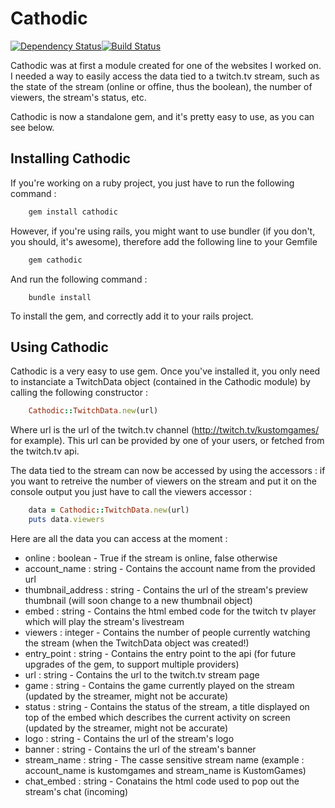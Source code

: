 Cathodic
================================
[![Dependency Status](https://gemnasium.com/kustom666/cathodic.png)](https://gemnasium.com/kustom666/cathodic)[![Build Status](https://travis-ci.org/kustom666/cathodic.png?branch=master)](https://travis-ci.org/kustom666/cathodic)

Cathodic was at first a module created for one of the websites I worked on. 
I needed a way to easily access the data tied to a twitch.tv stream, such as the state of the stream (online or offine, thus the boolean), the number of viewers, the stream's status, etc.

Cathodic is now a standalone gem, and it's pretty easy to use, as you can see below.

Installing Cathodic
-----------------------------

If you're working on a ruby project, you just have to run the following command : 
```ruby
	gem install cathodic
```

However, if you're using rails, you might want to use bundler (if you don't, you should, it's awesome), therefore add the following line to your Gemfile
```ruby
	gem cathodic
```

And run the following command : 
```console
	bundle install
```

To install the gem, and correctly add it to your rails project.

Using Cathodic
------------------------------

Cathodic is a very easy to use gem. Once you've installed it, you only need to instanciate a TwitchData object (contained in the Cathodic module) by calling the following constructor :
```ruby
	Cathodic::TwitchData.new(url)
```
Where url is the url of the twitch.tv channel (http://twitch.tv/kustomgames/ for example). This url can be provided by one of your users, or fetched from the twitch.tv api.

The data tied to the stream can now be accessed by using the accessors : if you want to retreive the number of viewers on the stream and put it on the console output you just have to call the viewers accessor : 
```ruby
	data = Cathodic::TwitchData.new(url)
	puts data.viewers
```
Here are all the data you can access at the moment : 

* online : boolean - True if the stream is online, false otherwise
* account_name : string - Contains the account name from the provided url
* thumbnail_address : string - Contains the url of the stream's preview thumbnail (will soon change to a new thumbnail object)
* embed : string - Contains the html embed code for the twitch tv player which will play the stream's livestream
* viewers : integer - Contains the number of people currently watching the stream (when the TwitchData object was created!)
* entry_point : string - Contains the entry point to the api (for future upgrades of the gem, to support multiple providers)
* url : string - Contains the url to the twitch.tv stream page
* game : string - Contains the game currently played on the stream (updated by the streamer, might not be accurate)
* status : string - Contains the status of the stream, a title displayed on top of the embed which describes the current activity on screen (updated by the streamer, might not be accurate)
* logo : string - Contains the url of the stream's logo
* banner : string - Contains the url of the stream's banner
* stream_name : string - The casse sensitive stream name (example : account_name is kustomgames and stream_name is KustomGames)
* chat_embed : string - Conatains the html code used to pop out the stream's chat (incoming)



